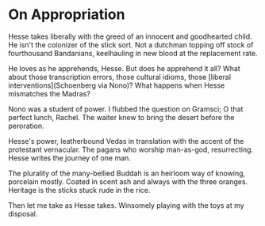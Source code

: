# On Appropriation

Hesse takes liberally 
with the greed of an innocent and goodhearted child.
He isn't the colonizer of the stick sort. 
Not a dutchman topping off stock of fourthousand Bandanians,
keelhauling in new blood at the replacement rate.

He loves as he apprehends, Hesse.
But does he apprehend it all?
What about those transcription errors,
those cultural idioms,
those [liberal interventions](Schoenberg via Nono)?
What happens when Hesse mismatches the Madras?

Nono was a student of power.
I flubbed the question on Gramsci;
O that perfect lunch, Rachel.
The waiter knew to bring the desert
before the peroration.

Hesse's power, leatherbound
Vedas in translation with the accent
of the protestant vernacular.
The pagans who worship man-as-god,
resurrecting. Hesse writes the journey
of one man.

The plurality of the many-bellied Buddah
is an heirloom way of knowing, porcelain
mostly. Coated in scent ash and always
with the three oranges. Heritage is
the sticks stuck rude in the rice.

Then let me take as Hesse takes. Winsomely
playing with the toys at my disposal.
